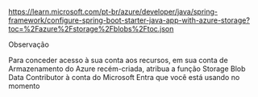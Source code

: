 https://learn.microsoft.com/pt-br/azure/developer/java/spring-framework/configure-spring-boot-starter-java-app-with-azure-storage?toc=%2Fazure%2Fstorage%2Fblobs%2Ftoc.json

Observação

Para conceder acesso à sua conta aos recursos, em sua conta de Armazenamento do Azure recém-criada, atribua a função Storage Blob Data Contributor à conta do Microsoft Entra que você está usando no momento